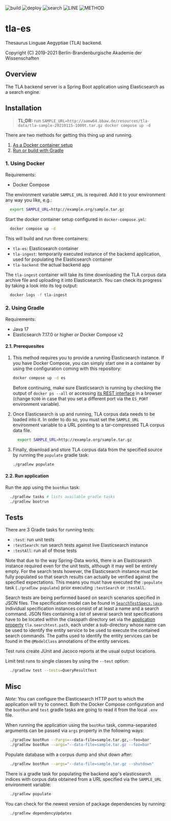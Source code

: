 ![build](https://github.com/jkatzwinkel/tla-es/workflows/build/badge.svg)
![deploy](https://github.com/jkatzwinkel/tla-es/workflows/deploy/badge.svg)
![search](https://github.com/jkatzwinkel/tla-es/workflows/searchtest/badge.svg)
![LINE](https://img.shields.io/badge/line--coverage-83.49%25-brightgreen.svg)
![METHOD](https://img.shields.io/badge/method--coverage-80.71%25-brightgreen.svg)

# tla-es

Thesaurus Linguae Aegyptiae (TLA) backend.

Copyright (C) 2019-2021 Berlin-Brandenburgische Akademie der Wissenschaften


## Overview

The TLA backend server is a Spring Boot application using Elasticsearch as a search engine.


## Installation

> **TL;DR:** run `SAMPLE_URL=http://aaew64.bbaw.de/resources/tla-data/tla-sample-20210115-1000t.tar.gz docker compose up -d`

There are two methods for getting this thing up and running.

1. [As a Docker container setup](#1-using-docker)
2. [Run or build with Gradle](#2-using-gradle)


### 1. Using Docker

Requirements:

- Docker Compose

The environment variable `SAMPLE_URL` is required. Add it to your environment any way you like, e.g.:

```bash
  export SAMPLE_URL=http://example.org/sample.tar.gz
```

Start the docker container setup configured in `docker-compose.yml`:

```bash
  docker compose up -d
```

This will build and run three containers:

- `tla-es`: Elasticsearch container
- `tla-ingest`: temporarily executed instance of the backend application, used for populating the Elasticsearch container
- `tla-backend`: the actual backend app

The `tla-ingest` container will take its time downloading the TLA corpus data archive file and uploading it into Elasticsearch.
You can check its progress by taking a look into its log output:

```bash
  docker logs -f tla-ingest
```


### 2. Using Gradle

Requirements:

- Java 17
- Elasticsearch 7.17.0 or higher *or* Docker Compose v2


#### 2.1. Prerequesites

1. This method requires you to provide a running Elasticsearch instance. If you have Docker Compose, you can simply start one in a
   container by using the configuration coming with this repository:
   ```bash
   docker compose up -d es
   ```
   Before continuing, make sure Elasticsearch is running by checking the output of `docker ps --all` or
   accessing [its REST interface](http://localhost:9200) in a browser (change `9200` in case that you
   set a different port via the `ES_PORT` environment variable).

2. Once Elasticsearch is up and running, TLA corpus data needs to be loaded into it. In order to do so,
   you must set the `SAMPLE_URL` environment variable to a URL pointing to a tar-compressed TLA corpus data
   file.

   ```bash
     export SAMPLE_URL=http://example.org/sample.tar.gz
   ```

3. Finally, download and store TLA corpus data from the specified source by running the `populate` gradle task:

   ```bash
   ./gradlew populate
   ```


#### 2.2. Run application

Run the app using the `bootRun` task:

```bash
  ./gradlew tasks # lists available gradle tasks
  ./gradlew bootrun
```



## Tests

There are 3 Gradle tasks for running tests:

- `:test`: run unit tests
- `:testSearch`: run search tests against live Elasticsearch instance
- `:testAll`: run all of those tests

Note that due to the way Spring-Data works, there is an Elasticsearch instance required even for the unit tests,
although it may well be entirely empty. For the search tests however, the Elasticsearch instance must be fully
populated so that search results can actually be verified against the specified expectations. This means you must
have executed the `:populate` task (`./gradlew populate`) prior executing `:testSearch` or `:testAll`.

Search tests are being performed based on search scenarios specified in JSON files. The specification model can be
found in [`SearchTestSpecs.java`](src/test/java/tla/backend/search/SearchTestSpecs.java). Individual specification
instances consist of at least a name and a search command. JSON files containing a list of several search test
specifications have to be located within the classpath directory set via the
[application property](src/test/resources/application-test.yml) `tla.searchtest.path`, each under a sub-directory
whose name can be used to identify the entity service to be used to execute the contained search commands.
The paths used to identify the entity services can be found in the `@ModelClass` annotations of the entity services.

Test runs create JUnit and Jacoco reports at the usual output locations.

Limit test runs to single classes by using the `--test` option:

```bash
  ./gradlew test --tests=QueryResultTest
```


## Misc

*Note:* You can configure the Elasticsearch HTTP port to which the application will try to connect.
Both the Docker Compose configuration and the `bootRun` and `test` gradle tasks are going to read
it from the local `.env` file.

When running the application using the  `bootRun` task, comma-separated arguments can be passed via
`args` property in the following ways:

```bash
  ./gradlew bootRun --Pargs=--data-file=sample.tar.gz,--foo=bar
  ./gradlew bootRun --args="--data-file=sample.tar.gz --foo=bar"
```

Populate database with a corpus dump and shut down after:

```bash
  ./gradlew bootRun --args="--data-file=sample.tar.gz --shutdown"
```

There is a gradle task for populating the backend app's elasticsearch indices with corpus data obtained
from a URL specified via the `SAMPLE_URL` environment variable:

```bash
  ./gradlew populate
```

You can check for the newest version of package dependencies by running:

```bash
  ./gradlew dependencyUpdates
```

<!--- vim: set ts=2 sw=2 tw=0 noet ft=markdown : -->
